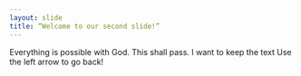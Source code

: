 ```yaml
---
layout: slide
title: “Welcome to our second slide!”
---
```

Everything is possible with God. This shall pass. I want to keep the text
Use the left arrow to go back!
